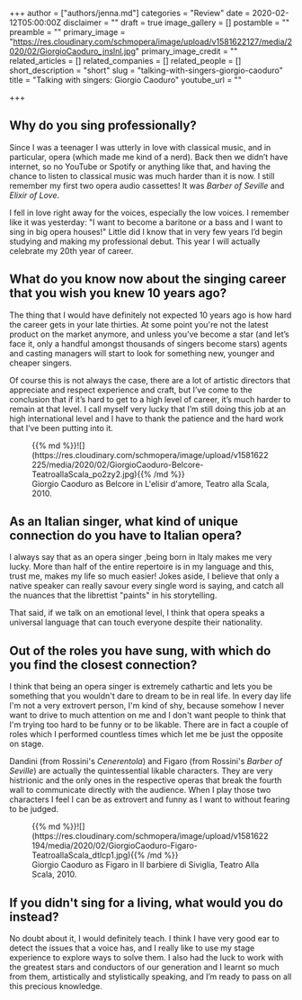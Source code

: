 +++
author = ["authors/jenna.md"]
categories = "Review"
date = 2020-02-12T05:00:00Z
disclaimer = ""
draft = true
image_gallery = []
postamble = ""
preamble = ""
primary_image = "https://res.cloudinary.com/schmopera/image/upload/v1581622127/media/2020/02/GiorgioCaoduro_jnslnl.jpg"
primary_image_credit = ""
related_articles = []
related_companies = []
related_people = []
short_description = "short"
slug = "talking-with-singers-giorgio-caoduro"
title = "Talking with singers: Giorgio Caoduro"
youtube_url = ""

+++
## Why do you sing professionally?

Since I was a teenager I was utterly in love with classical music, and in particular, opera (which made me kind of a nerd). Back then we didn’t have internet, so no YouTube or Spotify or anything like that, and having the chance to listen to classical music was much harder than it is now. I still remember my first two opera audio cassettes! It was _Barber of Seville_ and _Elixir of Love_. 

I fell in love right away for the voices, especially the low voices. I remember like it was yesterday: "I want to become a baritone or a bass and I want to sing in big opera houses!" Little did I know that in very few years I’d begin studying and making my professional debut. This year I will actually celebrate my 20th year of career.

## What do you know now about the singing career that you wish you knew 10 years ago?

The thing that I would have definitely not expected 10 years ago is how hard the career gets in your late thirties. At some point you're not the latest product on the market anymore, and unless you’ve become a star (and let’s face it, only a handful amongst thousands of singers become stars) agents and casting managers will start to look for something new, younger and cheaper singers.

Of course this is not always the case, there are a lot of artistic directors that appreciate and respect experience and craft, but I’ve come to the conclusion that if it’s hard to get to a high level of career, it’s much harder to remain at that level. I call myself very lucky that I’m still doing this job at an high international level and I have to thank the patience and the hard work that I’ve been putting into it.

<figure data-type="image">{{% md %}}![](https://res.cloudinary.com/schmopera/image/upload/v1581622225/media/2020/02/GiorgioCaoduro-Belcore-TeatroallaScala_po2zy2.jpg){{% /md %}}

<figcaption>Giorgio Caoduro as Belcore in L'elisir d'amore, Teatro alla Scala, 2010.</figcaption>

</figure>

## As an Italian singer, what kind of unique connection do you have to Italian opera?

I always say that as an opera singer ,being born in Italy makes me very lucky. More than half of the entire repertoire is in my language and this, trust me, makes my life so much easier! Jokes aside, I believe that only a native speaker can really savour every single word is saying, and catch all the nuances that the librettist "paints" in his storytelling. 

That said, if we talk on an emotional level, I think that opera speaks a universal language that can touch everyone despite their nationality.

## Out of the roles you have sung, with which do you find the closest connection?

I think that being an opera singer is extremely cathartic and lets you be something that you wouldn't dare to dream to be in real life. In every day life I'm not a very extrovert person, I'm kind of shy, because somehow I never want to drive to much attention on me and I don't want people to think that I'm trying too hard to be funny or to be likable. There are in fact a couple of roles which I performed countless times which let me be just the opposite on stage. 

Dandini (from Rossini's _Cenerentola_) and Figaro (from Rossini's _Barber of Seville_) are actually the quintessential likable characters. They are very histrionic and the only ones in the respective operas that break the fourth wall to communicate directly with the audience. When I play those two characters I feel I can be as extrovert and funny as I want to without fearing to be judged.

<figure data-type="image">{{% md %}}![](https://res.cloudinary.com/schmopera/image/upload/v1581622194/media/2020/02/GiorgioCaoduro-Figaro-TeatroallaScala_dtlcp1.jpg){{% /md %}}

<figcaption>Giorgio Caoduro as Figaro in Il barbiere di Siviglia, Teatro Alla Scala, 2010.</figcaption>

</figure>

## If you didn't sing for a living, what would you do instead?

No doubt about it, I would definitely teach. I think I have very good ear to detect the issues that a voice has, and I really like to use my stage experience to explore ways to solve them. I also had the luck to work with the greatest stars and conductors of our generation and I learnt so much from them, artistically and stylistically speaking, and I’m ready to pass on all this precious knowledge.